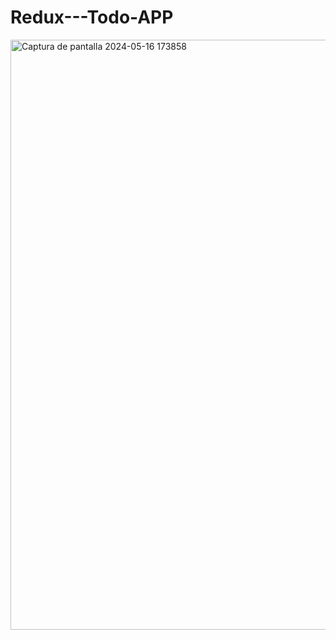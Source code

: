 # Redux---Todo-APP
<img width="944" alt="Captura de pantalla 2024-05-16 173858" src="https://github.com/Jaicybun/Redux---Todo-APP/assets/160286707/59e1337a-8469-466d-bd8d-23da75917769">
